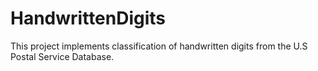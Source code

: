 # HandwrittenDigits
This project implements classification of handwritten digits from the U.S Postal Service Database.
